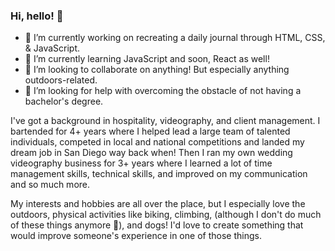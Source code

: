 ### Hi, hello! 👋

- 🔭 I’m currently working on recreating a daily journal through HTML, CSS, & JavaScript.
- 🌱 I’m currently learning JavaScript and soon, React as well!
- 🤝 I’m looking to collaborate on anything! But especially anything outdoors-related.
- 🤔 I’m looking for help with overcoming the obstacle of not having a bachelor's degree.

I've got a background in hospitality, videography, and client management. I bartended for 4+ years where I helped lead a large team of talented individuals, competed in local and national competitions and landed my dream job in San Diego way back when! Then I ran my own wedding videography business for 3+ years where I learned a lot of time management skills, technical skills, and improved on my communication and so much more. 

My interests and hobbies are all over the place, but I especially love the outdoors, physical activities like biking, climbing, (although I don't do much of these things anymore 🥲), and dogs! I'd love to create something that would improve someone's experience in one of those things. 

<!--
**HLVN-1/HLVN-1** is a ✨ _special_ ✨ repository because its `README.md` (this file) appears on your GitHub profile.

Here are some ideas to get you started:

- 🔭 I’m currently working on ...
- 🌱 I’m currently learning ...
- 👯 I’m looking to collaborate on ...
- 🤔 I’m looking for help with ...
- 💬 Ask me about ...
- 📫 How to reach me: ...
- 😄 Pronouns: ...
- ⚡ Fun fact: ...
-->

